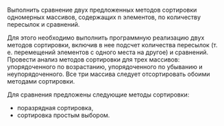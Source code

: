 Выполнить сравнение двух предложенных методов сортировки одномерных массивов, содержащих n элементов, по количеству пересылок и сравнений.

Для этого необходимо выполнить программную реализацию двух методов сортировки, включив в нее подсчет количества пересылок 
(т. е. перемещений элементов с одного места на другое) и сравнений.
Провести анализ методов сортировки для трех массивов: упорядоченного по возрастанию, упорядоченного по убыванию и неупорядоченного.
Все три массива следует отсортировать обоими методами сортировки.

Для сравнения предложены следующие методы сортировки:
- поразрядная сортировка,
- сортировка простым выбором.
